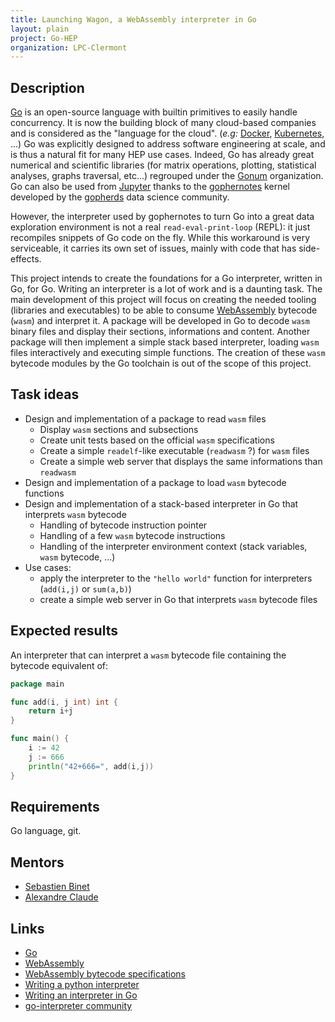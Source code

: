 ```yaml
---
title: Launching Wagon, a WebAssembly interpreter in Go
layout: plain
project: Go-HEP
organization: LPC-Clermont
---
```


## Description

[Go](https://golang.org) is an open-source language with builtin primitives to easily handle concurrency.
It is now the building block of many cloud-based companies and is considered as the "language for the cloud". (_e.g:_ [Docker](https://www.docker.com), [Kubernetes](https://kubernetes.io), ...)
Go was explicitly designed to address software engineering at scale, and is thus a natural fit for many HEP use cases.
Indeed, Go has already great numerical and scientific libraries (for matrix operations, plotting, statistical analyses, graphs traversal, etc...) regrouped under the [Gonum](https://github.com/gonum) organization.
Go can also be used from [Jupyter](http://jupyter.org) thanks to the [gophernotes](https://github.com/gopherds/gophernotes) kernel developed by the [gopherds](https://github.com/gopherds) data science community.

However, the interpreter used by gophernotes to turn Go into a great data exploration environment is not a real `read-eval-print-loop` (REPL): it just recompiles snippets of Go code on the fly.
While this workaround is very serviceable, it carries its own set of issues, mainly with code that has side-effects.

This project intends to create the foundations for a Go interpreter, written in Go, for Go.
Writing an interpreter is a lot of work and is a daunting task.
The main development of this project will focus on creating the needed tooling (libraries and executables) to be able to consume [WebAssembly](http://webassembly.org) bytecode (`wasm`) and interpret it.
A package will be developed in Go to decode `wasm` binary files and display their sections, informations and content.
Another package will then implement a simple stack based interpreter, loading `wasm` files interactively and executing simple functions.
The creation of these `wasm` bytecode modules by the Go toolchain is out of the scope of this project.

## Task ideas

 * Design and implementation of a package to read `wasm` files
   * Display `wasm` sections and subsections
   * Create unit tests based on the official `wasm` specifications
   * Create a simple `readelf`-like executable (`readwasm` ?) for `wasm` files
   * Create a simple web server that displays the same informations than `readwasm`
 * Design and implementation of a package to load `wasm` bytecode functions
 * Design and implementation of a stack-based interpreter in Go that interprets `wasm` bytecode
   * Handling of bytecode instruction pointer
   * Handling of a few `wasm` bytecode instructions
   * Handling of the interpreter environment context (stack variables, `wasm` bytecode, ...)
 * Use cases:
   * apply the interpreter to the `"hello world"` function for interpreters (`add(i,j)` or `sum(a,b)`)
   * create a simple web server in Go that interprets `wasm` bytecode files

## Expected results

An interpreter that can interpret a `wasm` bytecode file containing the bytecode equivalent of:

```go
package main

func add(i, j int) int {
	return i+j
}

func main() {
	i := 42
	j := 666
	println("42+666=", add(i,j))
}
```

## Requirements

Go language, git.

## Mentors
  * [Sebastien Binet](mailto:binet@cern.ch)
  * [Alexandre Claude](mailto:alexandre.claude@clermont.in2p3.fr)

## Links
  * [Go](https://golang.org)
  * [WebAssembly](http://webassembly.org)
  * [WebAssembly bytecode specifications](http://webassembly.org/docs/binary-encoding/)
  * [Writing a python interpreter](http://www.aosabook.org/en/500L/a-python-interpreter-written-in-python.html)
  * [Writing an interpreter in Go](https://interpreterbook.com)
  * [go-interpreter community](https://github.com/go-interpreter)
